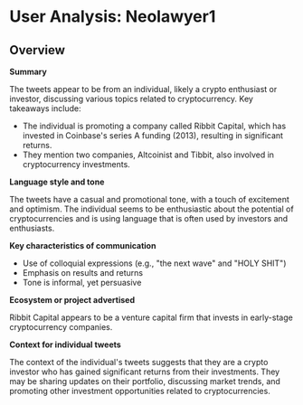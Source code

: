 # User Analysis: Neolawyer1

## Overview

**Summary**

The tweets appear to be from an individual, likely a crypto enthusiast or investor, discussing various topics related to cryptocurrency. Key takeaways include:

* The individual is promoting a company called Ribbit Capital, which has invested in Coinbase's series A funding (2013), resulting in significant returns.
* They mention two companies, Altcoinist and Tibbit, also involved in cryptocurrency investments.

**Language style and tone**

The tweets have a casual and promotional tone, with a touch of excitement and optimism. The individual seems to be enthusiastic about the potential of cryptocurrencies and is using language that is often used by investors and enthusiasts.

**Key characteristics of communication**

* Use of colloquial expressions (e.g., "the next wave" and "HOLY SHIT")
* Emphasis on results and returns
* Tone is informal, yet persuasive

**Ecosystem or project advertised**

Ribbit Capital appears to be a venture capital firm that invests in early-stage cryptocurrency companies.

**Context for individual tweets**

The context of the individual's tweets suggests that they are a crypto investor who has gained significant returns from their investments. They may be sharing updates on their portfolio, discussing market trends, and promoting other investment opportunities related to cryptocurrencies.